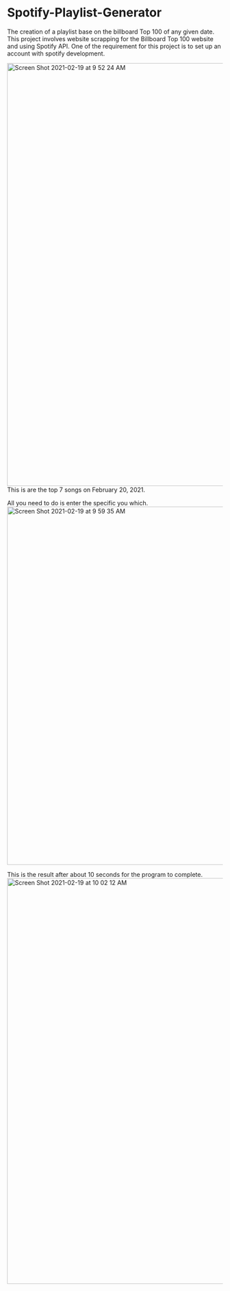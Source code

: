 # Spotify-Playlist-Generator
The creation of a playlist base on the billboard Top 100 of any given date.
This project involves website scrapping for the Billboard Top 100 website and using Spotify API.
One of the requirement for this project is to set up an account with spotify development.


<img width="987" alt="Screen Shot 2021-02-19 at 9 52 24 AM" src="https://user-images.githubusercontent.com/75941317/108520432-adb75200-7298-11eb-99a8-54b857b8520b.png">
This is are the top 7 songs on February 20, 2021.


All you need to do is enter the specific you which.
<img width="836" alt="Screen Shot 2021-02-19 at 9 59 35 AM" src="https://user-images.githubusercontent.com/75941317/108520957-3cc46a00-7299-11eb-8de0-850aa9131f57.png">


This is the result after about 10 seconds for the program to complete.
<img width="947" alt="Screen Shot 2021-02-19 at 10 02 12 AM" src="https://user-images.githubusercontent.com/75941317/108521286-9167e500-7299-11eb-8591-dfe658496989.png">
